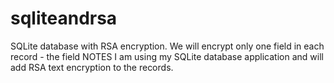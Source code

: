 # sqliteandrsa
SQLite database with RSA encryption. We will encrypt only one field in each record - the field NOTES
I am using my SQLite database application and will add RSA text encryption to the records. 
